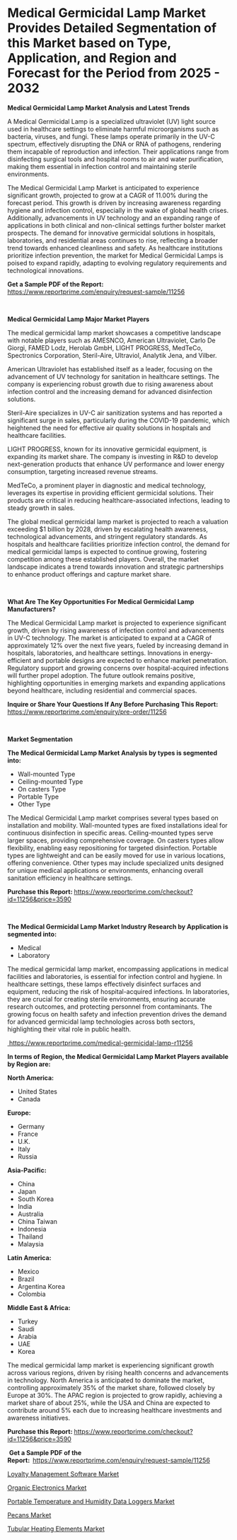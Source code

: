 <p><h1>Medical Germicidal Lamp Market Provides Detailed Segmentation of this Market based on Type, Application, and Region and Forecast for the Period from 2025 - 2032</h1></p><p><strong>Medical Germicidal Lamp Market Analysis and Latest Trends</strong></p>
<p><p>A Medical Germicidal Lamp is a specialized ultraviolet (UV) light source used in healthcare settings to eliminate harmful microorganisms such as bacteria, viruses, and fungi. These lamps operate primarily in the UV-C spectrum, effectively disrupting the DNA or RNA of pathogens, rendering them incapable of reproduction and infection. Their applications range from disinfecting surgical tools and hospital rooms to air and water purification, making them essential in infection control and maintaining sterile environments.</p><p>The Medical Germicidal Lamp Market is anticipated to experience significant growth, projected to grow at a CAGR of 11.00% during the forecast period. This growth is driven by increasing awareness regarding hygiene and infection control, especially in the wake of global health crises. Additionally, advancements in UV technology and an expanding range of applications in both clinical and non-clinical settings further bolster market prospects. The demand for innovative germicidal solutions in hospitals, laboratories, and residential areas continues to rise, reflecting a broader trend towards enhanced cleanliness and safety. As healthcare institutions prioritize infection prevention, the market for Medical Germicidal Lamps is poised to expand rapidly, adapting to evolving regulatory requirements and technological innovations.</p></p>
<p><strong>Get a Sample PDF of the Report:&nbsp;</strong> <a href="https://www.reportprime.com/enquiry/request-sample/11256?utm_campaign=83&utm_medium=2&utm_source=Github&utm_content=ia&utm_term=20032025&utm_id=medical-germicidal-lamp">https://www.reportprime.com/enquiry/request-sample/11256</a></p>
<p>&nbsp;</p>
<p><strong>Medical Germicidal Lamp Major Market Players</strong></p>
<p><p>The medical germicidal lamp market showcases a competitive landscape with notable players such as AMESNCO, American Ultraviolet, Carlo De Giorgi, FAMED Lodz, Herolab GmbH, LIGHT PROGRESS, MedTeCo, Spectronics Corporation, Steril-Aire, Ultraviol, Analytik Jena, and Vilber. </p><p>American Ultraviolet has established itself as a leader, focusing on the advancement of UV technology for sanitation in healthcare settings. The company is experiencing robust growth due to rising awareness about infection control and the increasing demand for advanced disinfection solutions.</p><p>Steril-Aire specializes in UV-C air sanitization systems and has reported a significant surge in sales, particularly during the COVID-19 pandemic, which heightened the need for effective air quality solutions in hospitals and healthcare facilities. </p><p>LIGHT PROGRESS, known for its innovative germicidal equipment, is expanding its market share. The company is investing in R&D to develop next-generation products that enhance UV performance and lower energy consumption, targeting increased revenue streams.</p><p>MedTeCo, a prominent player in diagnostic and medical technology, leverages its expertise in providing efficient germicidal solutions. Their products are critical in reducing healthcare-associated infections, leading to steady growth in sales.</p><p>The global medical germicidal lamp market is projected to reach a valuation exceeding $1 billion by 2028, driven by escalating health awareness, technological advancements, and stringent regulatory standards. As hospitals and healthcare facilities prioritize infection control, the demand for medical germicidal lamps is expected to continue growing, fostering competition among these established players. Overall, the market landscape indicates a trend towards innovation and strategic partnerships to enhance product offerings and capture market share.</p></p>
<p>&nbsp;</p>
<p><strong>What Are The Key Opportunities For Medical Germicidal Lamp Manufacturers?</strong></p>
<p><p>The Medical Germicidal Lamp market is projected to experience significant growth, driven by rising awareness of infection control and advancements in UV-C technology. The market is anticipated to expand at a CAGR of approximately 12% over the next five years, fueled by increasing demand in hospitals, laboratories, and healthcare settings. Innovations in energy-efficient and portable designs are expected to enhance market penetration. Regulatory support and growing concerns over hospital-acquired infections will further propel adoption. The future outlook remains positive, highlighting opportunities in emerging markets and expanding applications beyond healthcare, including residential and commercial spaces.</p></p>
<p><strong>Inquire or Share Your Questions If Any Before Purchasing This Report:</strong> <a href="https://www.reportprime.com/enquiry/pre-order/11256?utm_campaign=83&utm_medium=2&utm_source=Github&utm_content=ia&utm_term=20032025&utm_id=medical-germicidal-lamp">https://www.reportprime.com/enquiry/pre-order/11256</a></p>
<p>&nbsp;</p>
<p><strong>Market Segmentation</strong></p>
<p><strong>The Medical Germicidal Lamp Market Analysis by types is segmented into:</strong></p>
<p><ul><li>Wall-mounted Type</li><li>Ceiling-mounted Type</li><li>On casters Type</li><li>Portable Type</li><li>Other Type</li></ul></p>
<p><p>The Medical Germicidal Lamp market comprises several types based on installation and mobility. Wall-mounted types are fixed installations ideal for continuous disinfection in specific areas. Ceiling-mounted types serve larger spaces, providing comprehensive coverage. On casters types allow flexibility, enabling easy repositioning for targeted disinfection. Portable types are lightweight and can be easily moved for use in various locations, offering convenience. Other types may include specialized units designed for unique medical applications or environments, enhancing overall sanitation efficiency in healthcare settings.</p></p>
<p><strong>Purchase this Report:&nbsp;</strong><a href="https://www.reportprime.com/checkout?id=11256&price=3590&utm_campaign=83&utm_medium=2&utm_source=Github&utm_content=ia&utm_term=20032025&utm_id=medical-germicidal-lamp">https://www.reportprime.com/checkout?id=11256&price=3590</a></p>
<p>&nbsp;</p>
<p><strong>The Medical Germicidal Lamp Market Industry Research by Application is segmented into:</strong></p>
<p><ul><li>Medical</li><li>Laboratory</li></ul></p>
<p><p>The medical germicidal lamp market, encompassing applications in medical facilities and laboratories, is essential for infection control and hygiene. In healthcare settings, these lamps effectively disinfect surfaces and equipment, reducing the risk of hospital-acquired infections. In laboratories, they are crucial for creating sterile environments, ensuring accurate research outcomes, and protecting personnel from contaminants. The growing focus on health safety and infection prevention drives the demand for advanced germicidal lamp technologies across both sectors, highlighting their vital role in public health.</p></p>
<p><a href="https://www.reportprime.com/medical-germicidal-lamp-r11256?utm_campaign=83&utm_medium=2&utm_source=Github&utm_content=ia&utm_term=20032025&utm_id=medical-germicidal-lamp">&nbsp;https://www.reportprime.com/medical-germicidal-lamp-r11256</a></p>
<p><strong>In terms of Region, the Medical Germicidal Lamp Market Players available by Region are:</strong></p>
<p>
    <p> <strong> North America: </strong>
        <ul>
            <li>United States</li>
            <li>Canada</li>
        </ul>
        </p> 
    <p> <strong> Europe: </strong>
        <ul>
            <li>Germany</li>
            <li>France</li>
            <li>U.K.</li>
            <li>Italy</li>
            <li>Russia</li>
        </ul>
        </p> 
    <p> <strong> Asia-Pacific: </strong>
        <ul>
            <li>China</li>
            <li>Japan</li>
            <li>South Korea</li>
            <li>India</li>
            <li>Australia</li>
            <li>China Taiwan</li>
            <li>Indonesia</li>
            <li>Thailand</li>
            <li>Malaysia</li>
        </ul>
        </p> 
    <p> <strong> Latin America: </strong>
        <ul>
            <li>Mexico</li>
            <li>Brazil</li>
            <li>Argentina Korea</li>
            <li>Colombia</li>
        </ul>
        </p> 
    <p> <strong> Middle East & Africa: </strong>
        <ul>
            <li>Turkey</li>
            <li>Saudi</li>
            <li>Arabia</li>
            <li>UAE</li>
            <li>Korea</li>
        </ul>
    </p>
    </p>
<p><p>The medical germicidal lamp market is experiencing significant growth across various regions, driven by rising health concerns and advancements in technology. North America is anticipated to dominate the market, controlling approximately 35% of the market share, followed closely by Europe at 30%. The APAC region is projected to grow rapidly, achieving a market share of about 25%, while the USA and China are expected to contribute around 5% each due to increasing healthcare investments and awareness initiatives.</p></p>
<p><strong>Purchase this Report: </strong><a href="https://www.reportprime.com/checkout?id=11256&price=3590&utm_campaign=83&utm_medium=2&utm_source=Github&utm_content=ia&utm_term=20032025&utm_id=medical-germicidal-lamp">https://www.reportprime.com/checkout?id=11256&price=3590</a></p>
<p>&nbsp;<strong>Get a Sample PDF of the Report:&nbsp;&nbsp;</strong><a href="https://www.reportprime.com/enquiry/request-sample/11256?utm_campaign=83&utm_medium=2&utm_source=Github&utm_content=ia&utm_term=20032025&utm_id=medical-germicidal-lamp">https://www.reportprime.com/enquiry/request-sample/11256</a></p>
<p><strong></strong></p>
<p><p><a href="https://github.com/jaquelynhasenaue8/Market-Research-Report-List-1/blob/main/loyalty-management-software-market.md?utm_campaign=83&utm_medium=2&utm_source=Github&utm_content=ia&utm_term=20032025&utm_id=medical-germicidal-lamp">Loyalty Management Software Market</a></p><p><a href="https://github.com/voetzeszuh/Market-Research-Report-List-1/blob/main/organic-electronics-market.md?utm_campaign=83&utm_medium=2&utm_source=Github&utm_content=ia&utm_term=20032025&utm_id=medical-germicidal-lamp">Organic Electronics Market</a></p><p><a href="https://github.com/memorirummy/Market-Research-Report-List-1/blob/main/portable-temperature-and-humidity-data-loggers-market.md?utm_campaign=83&utm_medium=2&utm_source=Github&utm_content=ia&utm_term=20032025&utm_id=medical-germicidal-lamp">Portable Temperature and Humidity Data Loggers Market</a></p><p><a href="https://github.com/xanaanenkaly/Market-Research-Report-List-1/blob/main/pecans-market.md?utm_campaign=83&utm_medium=2&utm_source=Github&utm_content=ia&utm_term=20032025&utm_id=medical-germicidal-lamp">Pecans Market</a></p><p><a href="https://github.com/alasmyayock/Market-Research-Report-List-1/blob/main/tubular-heating-elements-market.md?utm_campaign=83&utm_medium=2&utm_source=Github&utm_content=ia&utm_term=20032025&utm_id=medical-germicidal-lamp">Tubular Heating Elements Market</a></p></p>
